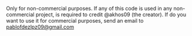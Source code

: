 Only for non-commercial purposes.
If any of this code is used in any non-commercial project, is required to credit @akhos09 (the creator).
If do you want to use it for commercial purposes, send an email to pablofdezlpz09@gmail.com
